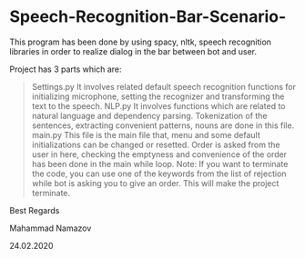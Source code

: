 # Speech-Recognition-Bar-Scenario-
This program has been done by using spacy, nltk, speech recognition libraries in order to realize dialog in the bar between bot and user. 

Project has 3 parts which are:

> Settings.py
  It involves related default speech recognition functions for initializing microphone, setting the recognizer and transforming   the text to the speech.
> NLP.py
  It involves functions which are related to natural language and dependency parsing. Tokenization of the sentences, extracting convenient patterns, nouns are done in this file.
> main.py
  This file is the main file that, menu and some default initializations can be changed or resetted. Order is asked from the     user in here, checking the emptyness and convenience of the order has been done in the main while loop. 
  Note: If you want to terminate the code, you can use one of the keywords from the list of rejection while bot is asking you     to give an order. This will make the project terminate.
  
  Best Regards
  
  Mahammad Namazov
  
  24.02.2020
